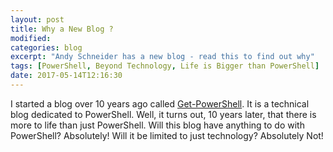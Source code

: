 ```yaml
---
layout: post
title: Why a New Blog ?
modified:
categories: blog
excerpt: "Andy Schneider has a new blog - read this to find out why"
tags: [PowerShell, Beyond Technology, Life is Bigger than PowerShell]
date: 2017-05-14T12:16:30
---
```


I started a blog over 10 years ago called [Get-PowerShell](http://get-powershell.com). It is a technical blog dedicated to PowerShell.
Well, it turns out, 10 years later, that there is more to life than just PowerShell. Will this blog have anything to do with PowerShell? Absolutely! Will it be limited to just technology? Absolutely Not!  

